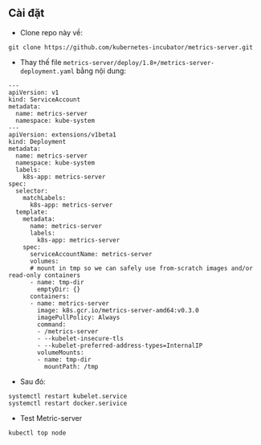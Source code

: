 ## Cài đặt
- Clone repo này về:

`git clone https://github.com/kubernetes-incubator/metrics-server.git`

- Thay thế file `metrics-server/deploy/1.8+/metrics-server-deployment.yaml` bằng nội dung:

```
---
apiVersion: v1
kind: ServiceAccount
metadata:
  name: metrics-server
  namespace: kube-system
---
apiVersion: extensions/v1beta1
kind: Deployment
metadata:
  name: metrics-server
  namespace: kube-system
  labels:
    k8s-app: metrics-server
spec:
  selector:
    matchLabels:
      k8s-app: metrics-server
  template:
    metadata:
      name: metrics-server
      labels:
        k8s-app: metrics-server
    spec:
      serviceAccountName: metrics-server
      volumes:
      # mount in tmp so we can safely use from-scratch images and/or read-only containers
      - name: tmp-dir
        emptyDir: {}
      containers:
      - name: metrics-server
        image: k8s.gcr.io/metrics-server-amd64:v0.3.0
        imagePullPolicy: Always
        command:
        - /metrics-server
        - --kubelet-insecure-tls
        - --kubelet-preferred-address-types=InternalIP
        volumeMounts:
        - name: tmp-dir
          mountPath: /tmp
```

- Sau đó:

```
systemctl restart kubelet.service
systemctl restart docker.serivice
```
- Test Metric-server

`kubectl top node`

